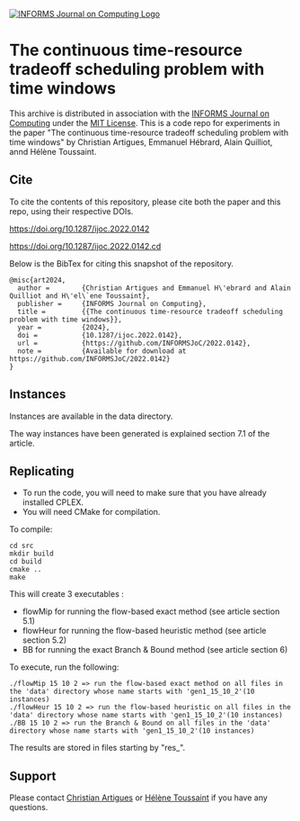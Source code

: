 [![INFORMS Journal on Computing Logo](https://INFORMSJoC.github.io/logos/INFORMS_Journal_on_Computing_Header.jpg)](https://pubsonline.informs.org/journal/ijoc)

# The continuous time-resource tradeoff scheduling problem with time windows

This archive is distributed in association with the [INFORMS Journal on
Computing](https://pubsonline.informs.org/journal/ijoc) under the [MIT License](LICENSE). 
This is a code repo for experiments in the paper "The continuous time-resource tradeoff scheduling problem with time windows" by Christian Artigues,
Emmanuel Hébrard, Alain Quilliot, annd Hélène Toussaint.

## Cite

To cite the contents of this repository, please cite both the paper and this repo, using their respective DOIs.

https://doi.org/10.1287/ijoc.2022.0142

https://doi.org/10.1287/ijoc.2022.0142.cd

Below is the BibTex for citing this snapshot of the repository.

```
@misc{art2024,
  author =        {Christian Artigues and Emmanuel H\'ebrard and Alain Quilliot and H\'el\`ene Toussaint},
  publisher =     {INFORMS Journal on Computing},
  title =         {{The continuous time-resource tradeoff scheduling problem with time windows}},
  year =          {2024},
  doi =           {10.1287/ijoc.2022.0142},
  url =           {https://github.com/INFORMSJoC/2022.0142},
  note =          {Available for download at https://github.com/INFORMSJoC/2022.0142}
}  
```

## Instances

Instances are available in the data directory.

The way instances have been generated is explained section 7.1 of the article.

## Replicating

- To run the code, you will need to make sure that you have already installed CPLEX.
- You will need CMake for compilation.

To compile: 
```
cd src
mkdir build
cd build
cmake ..
make
```

This will create 3 executables : 
 - flowMip for running the flow-based exact method (see article section 5.1)
 - flowHeur for running the flow-based heuristic method (see article section 5.2)
 - BB for running the exact Branch & Bound method (see article section 6)

To execute, run the following:

```
./flowMip 15 10 2 => run the flow-based exact method on all files in the 'data' directory whose name starts with 'gen1_15_10_2'(10 instances)
./flowHeur 15 10 2 => run the flow-based heuristic on all files in the 'data' directory whose name starts with 'gen1_15_10_2'(10 instances)
./BB 15 10 2 => run the Branch & Bound on all files in the 'data' directory whose name starts with 'gen1_15_10_2'(10 instances)
```

The results are stored in files starting by "res_".

## Support

Please contact [Christian Artigues](christian.artigues@laas.fr) or [Hélène Toussaint](helene.toussaint@uca.fr) if you have any questions.
